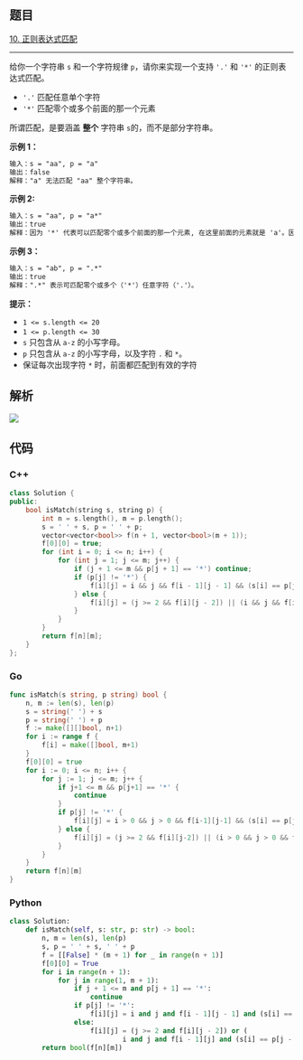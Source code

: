## 题目

[10. 正则表达式匹配](https://leetcode.cn/problems/regular-expression-matching/)

---

给你一个字符串 `s` 和一个字符规律 `p`，请你来实现一个支持 `'.'` 和 `'*'` 的正则表达式匹配。

- `'.'` 匹配任意单个字符
- `'*'` 匹配零个或多个前面的那一个元素

所谓匹配，是要涵盖 **整个** 字符串 `s`的，而不是部分字符串。

**示例 1：**

```txt
输入：s = "aa", p = "a"
输出：false
解释："a" 无法匹配 "aa" 整个字符串。
```

**示例 2:**

```txt
输入：s = "aa", p = "a*"
输出：true
解释：因为 '*' 代表可以匹配零个或多个前面的那一个元素, 在这里前面的元素就是 'a'。因此，字符串 "aa" 可被视为 'a' 重复了一次。
```

**示例 3：**

```txt
输入：s = "ab", p = ".*"
输出：true
解释：".*" 表示可匹配零个或多个（'*'）任意字符（'.'）。
```

**提示：**

- `1 <= s.length <= 20`
- `1 <= p.length <= 30`
- `s` 只包含从 `a-z` 的小写字母。
- `p` 只包含从 `a-z` 的小写字母，以及字符 `.` 和 `*`。
- 保证每次出现字符 `*` 时，前面都匹配到有效的字符

## 解析

![](https://raw.githubusercontent.com/changaolee/leetcode/80dde54f279493573f783d6722bd881625a3712d/0001-0100/0010/images/leetcode_0010.svg)

## 代码

### C++

```cpp
class Solution {
public:
    bool isMatch(string s, string p) {
        int n = s.length(), m = p.length();
        s = ' ' + s, p = ' ' + p;
        vector<vector<bool>> f(n + 1, vector<bool>(m + 1));
        f[0][0] = true;
        for (int i = 0; i <= n; i++) {
            for (int j = 1; j <= m; j++) {
                if (j + 1 <= m && p[j + 1] == '*') continue;
                if (p[j] != '*') {
                    f[i][j] = i && j && f[i - 1][j - 1] && (s[i] == p[j] || p[j] == '.');
                } else {
                    f[i][j] = (j >= 2 && f[i][j - 2]) || (i && j && f[i - 1][j] && (s[i] == p[j - 1] || p[j - 1] == '.'));
                }
            }
        }
        return f[n][m];
    }
};
```

### Go

```go
func isMatch(s string, p string) bool {
    n, m := len(s), len(p)
    s = string(' ') + s
    p = string(' ') + p
    f := make([][]bool, n+1)
    for i := range f {
        f[i] = make([]bool, m+1)
    }
    f[0][0] = true
    for i := 0; i <= n; i++ {
        for j := 1; j <= m; j++ {
            if j+1 <= m && p[j+1] == '*' {
                continue
            }
            if p[j] != '*' {
                f[i][j] = i > 0 && j > 0 && f[i-1][j-1] && (s[i] == p[j] || p[j] == '.')
            } else {
                f[i][j] = (j >= 2 && f[i][j-2]) || (i > 0 && j > 0 && f[i-1][j] && (s[i] == p[j-1] || p[j-1] == '.'))
            }
        }
    }
    return f[n][m]
}
```

### Python

```python
class Solution:
    def isMatch(self, s: str, p: str) -> bool:
        n, m = len(s), len(p)
        s, p = ' ' + s, ' ' + p
        f = [[False] * (m + 1) for _ in range(n + 1)]
        f[0][0] = True
        for i in range(n + 1):
            for j in range(1, m + 1):
                if j + 1 <= m and p[j + 1] == '*':
                    continue
                if p[j] != '*':
                    f[i][j] = i and j and f[i - 1][j - 1] and (s[i] == p[j] or p[j] == '.')
                else:
                    f[i][j] = (j >= 2 and f[i][j - 2]) or (
                            i and j and f[i - 1][j] and (s[i] == p[j - 1] or p[j - 1] == '.'))
        return bool(f[n][m])
```